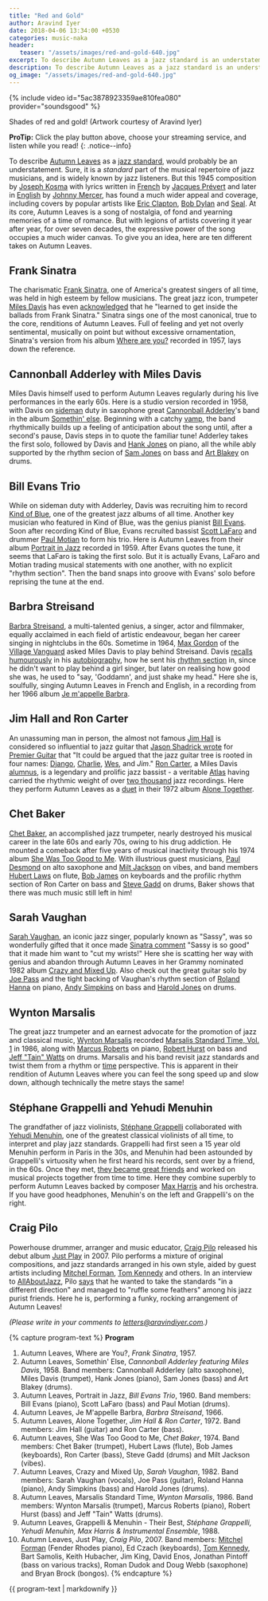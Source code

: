 ```yaml
---
title: "Red and Gold"
author: Aravind Iyer
date: 2018-04-06 13:34:00 +0530
categories: music-naka
header:
   teaser: "/assets/images/red-and-gold-640.jpg"
excerpt: To describe Autumn Leaves as a jazz standard is an understatement. It has a much wider appeal with covers by Eric Clapton, Bob Dylan and Seal. It is a song of nostalgia, of fond and yearning memories of a time of romance. But with legions of artists covering it for over seven decades, the expressive power of the song occupies a much wider canvas. Here are ten different takes on Autumn Leaves.
description: To describe Autumn Leaves as a jazz standard is an understatement. It has a much wider appeal with covers by Eric Clapton, Bob Dylan and Seal. It is a song of nostalgia, of fond and yearning memories of a time of romance. But with legions of artists covering it for over seven decades, the expressive power of the song occupies a much wider canvas. Here are ten different takes on Autumn Leaves.
og_image: "/assets/images/red-and-gold-640.jpg"
---
```

{% include video id="5ac3878923359ae810fea080" provider="soundsgood" %}
<figcaption> Shades of red and gold! (Artwork courtesy of Aravind Iyer)</figcaption>

**ProTip:** Click the play button <i class="fas fa-play-circle" color="#52adc8" aria-hidden="true"></i> above, choose your streaming service, and listen while you read!
{: .notice--info}

To describe [Autumn Leaves](https://en.wikipedia.org/wiki/Autumn_Leaves_(1945_song)) as a [jazz standard](https://en.wikipedia.org/wiki/Jazz_standard), would probably be an understatement. Sure, it is a *standard* part of the musical repertoire of jazz musicians, and is widely known by jazz listeners. But this 1945 composition by [Joseph Kosma](https://en.wikipedia.org/wiki/Joseph_Kosma) with lyrics written in [French](https://genius.com/Jacques-prevert-les-feuilles-mortes-annotated) by [Jacques Prévert](https://en.wikipedia.org/wiki/Jacques_Pr%C3%A9vert) and later in [English](https://genius.com/Johnny-mercer-autumn-leaves-lyrics) by [Johnny Mercer](https://en.wikipedia.org/wiki/Johnny_Mercer), has found a much wider appeal and coverage, including covers by popular artists like [Eric Clapton](https://en.wikipedia.org/wiki/Eric_Clapton), [Bob Dylan](https://en.wikipedia.org/wiki/Bob_Dylan) and [Seal](https://en.wikipedia.org/wiki/Seal_(musician)). At its core, Autumn Leaves is a song of nostalgia, of fond and yearning memories of a time of romance. But with legions of artists covering it year after year, for over seven decades, the expressive power of the song occupies a much wider canvas. To give you an idea, here are ten different takes on Autumn Leaves.

## Frank Sinatra
The charismatic [Frank Sinatra](https://en.wikipedia.org/wiki/Frank_Sinatra), one of America's greatest singers of all time, was held in high esteem by fellow musicians. The great jazz icon, trumpeter [Miles Davis](https://en.wikipedia.org/wiki/Miles_Davis) has even [acknowledged](https://jazztimes.com/features/world-on-a-string-sinatra-100/) that he "learned to get inside the ballads from Frank Sinatra." Sinatra sings one of the most canonical, true to the core, renditions of Autumn Leaves. Full of feeling and yet not overly sentimental, musically on point but without excessive ornamentation, Sinatra's version from his album [Where are you?](https://en.wikipedia.org/wiki/Where_Are_You%3F_(Frank_Sinatra_album)) recorded in 1957, lays down the reference.

## Cannonball Adderley with Miles Davis
Miles Davis himself used to perform Autumn Leaves regularly during his live performances in the early 60s. Here is a studio version recorded in 1958, with Davis on [sideman](https://en.wikipedia.org/wiki/Session_musician) duty in saxophone great [Cannonball Adderley](https://en.wikipedia.org/wiki/Cannonball_Adderley)'s band in the album [Somethin' else](https://en.wikipedia.org/wiki/Somethin%27_Else_(Cannonball_Adderley_album)). Beginning with a catchy [vamp](http://ccnmtl.columbia.edu/projects/jazzglossary/v/vamp.html), the band rhythmically builds up a feeling of anticipation about the song until, after a second's pause, Davis steps in to quote the familiar tune! Adderley takes the first solo, followed by Davis and [Hank Jones](https://en.wikipedia.org/wiki/Hank_Jones) on piano, all the while ably supported by the rhythm secion of [Sam Jones](https://en.wikipedia.org/wiki/Sam_Jones_(musician)) on bass and [Art Blakey](https://en.wikipedia.org/wiki/Art_Blakey) on drums.

## Bill Evans Trio
While on sideman duty with Adderley, Davis was recruiting him to record [Kind of Blue](https://en.wikipedia.org/wiki/Kind_of_Blue), one of the greatest jazz albums of all time. Another key musician who featured in Kind of Blue, was the genius pianist [Bill Evans](https://en.wikipedia.org/wiki/Bill_Evans). Soon after recording Kind of Blue, Evans recruited bassist [Scott LaFaro](https://en.wikipedia.org/wiki/Scott_LaFaro) and drummer [Paul Motian](https://en.wikipedia.org/wiki/Paul_Motian) to form his trio. Here is Autumn Leaves from their album [Portrait in Jazz](https://en.wikipedia.org/wiki/Portrait_in_Jazz) recorded in 1959. After Evans quotes the tune, it seems that LaFaro is taking the first solo. But it is actually Evans, LaFaro and Motian trading musical statements with one another, with no explicit "rhythm section". Then the band snaps into groove with Evans' solo before reprising the tune at the end.

## Barbra Streisand
[Barbra Streisand](https://en.wikipedia.org/wiki/Barbra_Streisand), a multi-talented genius, a singer, actor and filmmaker, equally acclaimed in each field of artistic endeavour, began her career singing in nightclubs in the 60s. Sometime in 1964, [Max Gordon](https://en.wikipedia.org/wiki/Max_Gordon_(Village_Vanguard_founder)) of the [Village Vanguard](https://en.wikipedia.org/wiki/Village_Vanguard) asked Miles Davis to play behind Streisand. Davis [recalls humourously](http://jerryjazzmusician.com/2014/09/miles-davis-almost-playing-barbara-streisand/) in his [autobiography](https://www.theatlantic.com/magazine/archive/1990/01/the-book-on-miles/475422/), how he sent his [rhythm section](https://en.wikipedia.org/wiki/Miles_Davis_Quintet#Second_great_quintet_(1964-68)) in, since he didn't want to play behind a girl singer, but later on realising how good she was, he used to "say, 'Goddamn', and just shake my head." Here she is, soulfully, singing Autumn Leaves in French and English, in a recording from her 1966 album [Je m'appelle Barbra](https://en.wikipedia.org/wiki/Je_m%27appelle_Barbra).

## Jim Hall and Ron Carter
An unassuming man in person, the almost not famous [Jim Hall](https://en.wikipedia.org/wiki/Jim_Hall_(musician)) is considered so influential to jazz guitar that [Jason Shadrick wrote](http://www.premierguitar.com/articles/20043-remembering-jim-hall-1930-2013) for [Premier Guitar](https://www.premierguitar.com/) that "It could be argued that the jazz guitar tree is rooted in four names: [Django](https://en.wikipedia.org/wiki/Django_Reinhardt), [Charlie](https://en.wikipedia.org/wiki/Charlie_Christian), [Wes](https://en.wikipedia.org/wiki/Wes_Montgomery), and *Jim*." [Ron Carter](https://en.wikipedia.org/wiki/Ron_Carter), a Miles Davis [alumnus](https://en.wikipedia.org/wiki/Miles_Davis_Quintet#Second_great_quintet_(1964-68)), is a legendary and prolific jazz bassist - a veritable [Atlas](https://en.wikipedia.org/wiki/Atlas_(mythology)) having carried the rhythmic weight of over [two thousand](http://www.guinnessworldrecords.com/news/2016/1/ron-carter-earns-world-record-as-the-most-recorded-jazz-bassist-in-history-411828) jazz recordings. Here they perform Autumn Leaves as a [duet](https://en.wikipedia.org/wiki/Duet) in their 1972 album [Alone Together](https://en.wikipedia.org/wiki/Alone_Together_(Ron_Carter_and_Jim_Hall_album)).

## Chet Baker
[Chet Baker](https://www.allmusic.com/artist/chet-baker-mn0000094210/biography), an accomplished jazz trumpeter, nearly destroyed his musical career in the late 60s and early 70s, owing to his drug addiction. He mounted a comeback after five years of musical inactivity through his 1974 album [She Was Too Good to Me](https://en.wikipedia.org/wiki/She_Was_Too_Good_to_Me). With illustrious guest musicians, [Paul Desmond](https://en.wikipedia.org/wiki/Paul_Desmond) on alto saxophone and [Milt Jackson](https://en.wikipedia.org/wiki/Milt_Jackson) on vibes, and band members [Hubert Laws](https://en.wikipedia.org/wiki/Hubert_Laws) on flute, [Bob James](https://en.wikipedia.org/wiki/Bob_James_(musician)) on keyboards and the profilic rhythm section of Ron Carter on bass and [Steve Gadd](https://en.wikipedia.org/wiki/Steve_Gadd) on drums, Baker shows that there was much music still left in him!

## Sarah Vaughan
[Sarah Vaughan](https://en.wikipedia.org/wiki/Sarah_Vaughan), an iconic jazz singer, popularly known as "Sassy", was so wonderfully gifted that it once made [Sinatra comment](https://books.google.co.in/books?id=NVcEAAAAMBAJ&pg=PA27&redir_esc=y#v=onepage&q&f=false) "Sassy is so good" that it made him want to "cut my wrists!" Here she is scatting her way with genius and abandon through Autumn Leaves in her Grammy nominated 1982 album [Crazy and Mixed Up](https://en.wikipedia.org/wiki/Crazy_and_Mixed_Up). Also check out the great guitar solo by [Joe Pass](https://en.wikipedia.org/wiki/Joe_Pass) and the tight backing of Vaughan's rhythm section of [Roland Hanna](https://en.wikipedia.org/wiki/Roland_Hanna) on piano, [Andy Simpkins](https://en.wikipedia.org/wiki/Andy_Simpkins) on bass and [Harold Jones](https://en.wikipedia.org/wiki/Harold_Jones_(drummer)) on drums.

## Wynton Marsalis
The great jazz trumpeter and an earnest advocate for the promotion of jazz and classical music, [Wynton Marsalis](https://en.wikipedia.org/wiki/Wynton_Marsalis) recorded [Marsalis Standard Time, Vol. 1](https://en.wikipedia.org/wiki/Marsalis_Standard_Time,_Vol._I) in 1986, along with [Marcus Roberts](https://en.wikipedia.org/wiki/Marcus_Roberts) on piano, [Robert Hurst](https://en.wikipedia.org/wiki/Robert_Hurst_(musician)) on bass and [Jeff "Tain" Watts](https://en.wikipedia.org/wiki/Jeff_Tain_Watts) on drums. Marsalis and his band revisit jazz standards and twist them from a rhythm or [time](http://ccnmtl.columbia.edu/projects/jazzglossary/t/time.html) perspective. This is apparent in their rendition of Autumn Leaves where you can feel the song speed up and slow down, although technically the metre stays the same!

## Stéphane Grappelli and Yehudi Menuhin
The grandfather of jazz violinists, [Stéphane Grappelli](https://en.wikipedia.org/wiki/St%C3%A9phane_Grappelli) collaborated with [Yehudi Menuhin](https://en.wikipedia.org/wiki/Yehudi_Menuhin), one of the greatest classical violinists of all time, to interpret and play jazz standards. Grappelli had first seen a 15 year old Menuhin perform in Paris in the 30s, and Menuhin had been astounded by Grappelli's virtuosity when he first heard his records, sent over by a friend, in the 60s. Once they met, [they became great friends](http://www.dailymotion.com/video/x17vnk5) and worked on musical projects together from time to time. Here they combine superbly to perform Autumn Leaves backed by composer [Max Harris](https://en.wikipedia.org/wiki/Max_Harris_(composer)) and his orchestra. If you have good headphones, Menuhin's on the left and Grappelli's on the right.

## Craig Pilo
Powerhouse drummer, arranger and music educator, [Craig Pilo](https://en.wikipedia.org/wiki/Craig_Pilo) released his debut album [Just Play](https://store.cdbaby.com/cd/craigpilo) in 2007. Pilo performs a mixture of original compositions, and jazz standards arranged in his own style, aided by guest artists including [Mitchel Forman](https://en.wikipedia.org/wiki/Mitchel_Forman), [Tom Kennedy](https://en.wikipedia.org/wiki/Tom_Kennedy_(musician)) and others. In an interview to [AllAboutJazz](https://www.allaboutjazz.com/), Pilo [says](https://www.allaboutjazz.com/take-five-with-craig-pilo-craig-pilo-by-aaj-staff.php?page=1) that he wanted to take the standards "in a different direction" and managed to "ruffle some feathers" among his jazz purist friends. Here he is, performing a funky, rocking arrangement of Autumn Leaves!

*(Please write in your comments to [letters@aravindiyer.com](mailto:letters@aravindiyer.com).)*

{% capture program-text %}
**Program**

1. Autumn Leaves, Where are You?, *Frank Sinatra*, 1957.
2. Autumn Leaves, Somethin' Else, *Cannonball Adderley featuring Miles Davis*, 1958. Band members: Cannonball Adderley (alto saxophone), Miles Davis (trumpet), Hank Jones (piano), Sam Jones (bass) and Art Blakey (drums).
3. Autumn Leaves, Portrait in Jazz, *Bill Evans Trio*, 1960. Band members: Bill Evans (piano), Scott LaFaro (bass) and Paul Motian (drums).
4. Autumn Leaves, Je M'appelle Barbra, *Barbra Streisand*, 1966.
5. Autumn Leaves, Alone Together, *Jim Hall & Ron Carter*, 1972. Band members: Jim Hall (guitar) and Ron Carter (bass).
6. Autumn Leaves, She Was Too Good to Me, *Chet Baker*, 1974. Band members: Chet Baker (trumpet), Hubert Laws (flute), Bob James (keyboards), Ron Carter (bass), Steve Gadd (drums) and Milt Jackson (vibes).
7. Autumn Leaves, Crazy and Mixed Up, *Sarah Vaughan*, 1982. Band members: Sarah Vaughan (vocals), Joe Pass (guitar), Roland Hanna (piano), Andy Simpkins (bass) and Harold Jones (drums).
8. Autumn Leaves, Marsalis Standard Time, *Wynton Marsalis*, 1986. Band members: Wynton Marsalis (trumpet), Marcus Roberts (piano), Robert Hurst (bass) and Jeff "Tain" Watts (drums).
9. Autumn Leaves, Grappelli & Menuhin - Their Best, *Stéphane Grappelli, Yehudi Menuhin, Max Harris & Instrumental Ensemble*, 1988.
10. Autumn Leaves, Just Play, *Craig Pilo*, 2007. Band members: [Mitchel Forman](https://en.wikipedia.org/wiki/Mitchel_Forman) (Fender Rhodes piano), Ed Czach (keyboards), [Tom Kennedy](https://en.wikipedia.org/wiki/Tom_Kennedy_(musician)), Bart Samolis, Keith Hubacher, Jim King, David Enos, Jonathan Pintoff (bass on various tracks), Roman Dudok and Doug Webb (saxophone) and Bryan Brock (bongos).
{% endcapture %}

<div class="notice--info">
  {{ program-text | markdownify }}
</div>
